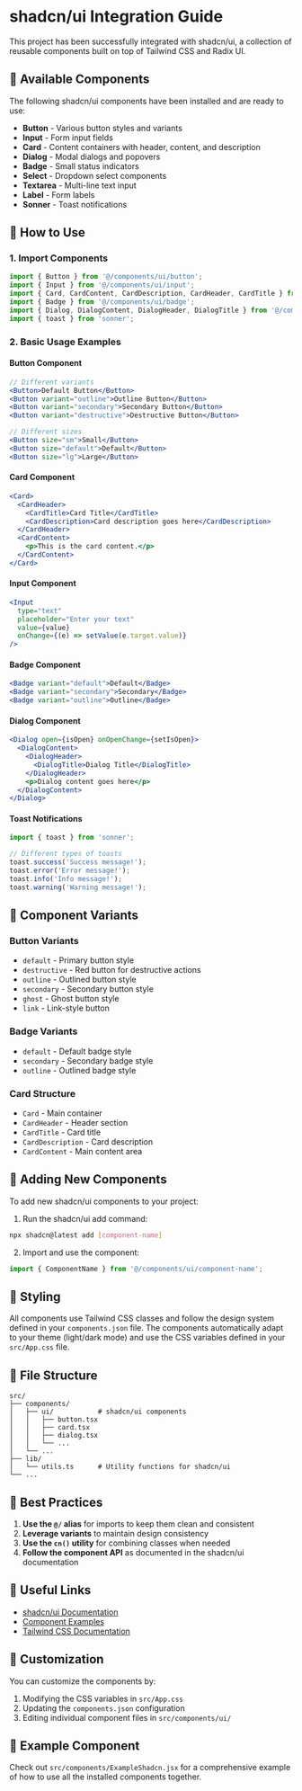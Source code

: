# shadcn/ui Integration Guide

This project has been successfully integrated with shadcn/ui, a collection of reusable components built on top of Tailwind CSS and Radix UI.

## 🎨 Available Components

The following shadcn/ui components have been installed and are ready to use:

- **Button** - Various button styles and variants
- **Input** - Form input fields
- **Card** - Content containers with header, content, and description
- **Dialog** - Modal dialogs and popovers
- **Badge** - Small status indicators
- **Select** - Dropdown select components
- **Textarea** - Multi-line text input
- **Label** - Form labels
- **Sonner** - Toast notifications

## 🚀 How to Use

### 1. Import Components

```jsx
import { Button } from '@/components/ui/button';
import { Input } from '@/components/ui/input';
import { Card, CardContent, CardDescription, CardHeader, CardTitle } from '@/components/ui/card';
import { Badge } from '@/components/ui/badge';
import { Dialog, DialogContent, DialogHeader, DialogTitle } from '@/components/ui/dialog';
import { toast } from 'sonner';
```

### 2. Basic Usage Examples

#### Button Component
```jsx
// Different variants
<Button>Default Button</Button>
<Button variant="outline">Outline Button</Button>
<Button variant="secondary">Secondary Button</Button>
<Button variant="destructive">Destructive Button</Button>

// Different sizes
<Button size="sm">Small</Button>
<Button size="default">Default</Button>
<Button size="lg">Large</Button>
```

#### Card Component
```jsx
<Card>
  <CardHeader>
    <CardTitle>Card Title</CardTitle>
    <CardDescription>Card description goes here</CardDescription>
  </CardHeader>
  <CardContent>
    <p>This is the card content.</p>
  </CardContent>
</Card>
```

#### Input Component
```jsx
<Input
  type="text"
  placeholder="Enter your text"
  value={value}
  onChange={(e) => setValue(e.target.value)}
/>
```

#### Badge Component
```jsx
<Badge variant="default">Default</Badge>
<Badge variant="secondary">Secondary</Badge>
<Badge variant="outline">Outline</Badge>
```

#### Dialog Component
```jsx
<Dialog open={isOpen} onOpenChange={setIsOpen}>
  <DialogContent>
    <DialogHeader>
      <DialogTitle>Dialog Title</DialogTitle>
    </DialogHeader>
    <p>Dialog content goes here</p>
  </DialogContent>
</Dialog>
```

#### Toast Notifications
```jsx
import { toast } from 'sonner';

// Different types of toasts
toast.success('Success message!');
toast.error('Error message!');
toast.info('Info message!');
toast.warning('Warning message!');
```

## 🎯 Component Variants

### Button Variants
- `default` - Primary button style
- `destructive` - Red button for destructive actions
- `outline` - Outlined button style
- `secondary` - Secondary button style
- `ghost` - Ghost button style
- `link` - Link-style button

### Badge Variants
- `default` - Default badge style
- `secondary` - Secondary badge style
- `outline` - Outlined badge style

### Card Structure
- `Card` - Main container
- `CardHeader` - Header section
- `CardTitle` - Card title
- `CardDescription` - Card description
- `CardContent` - Main content area

## 🔧 Adding New Components

To add new shadcn/ui components to your project:

1. Run the shadcn/ui add command:
```bash
npx shadcn@latest add [component-name]
```

2. Import and use the component:
```jsx
import { ComponentName } from '@/components/ui/component-name';
```

## 🎨 Styling

All components use Tailwind CSS classes and follow the design system defined in your `components.json` file. The components automatically adapt to your theme (light/dark mode) and use the CSS variables defined in your `src/App.css` file.

## 📁 File Structure

```
src/
├── components/
│   ├── ui/           # shadcn/ui components
│   │   ├── button.tsx
│   │   ├── card.tsx
│   │   ├── dialog.tsx
│   │   └── ...
│   └── ...
├── lib/
│   └── utils.ts      # Utility functions for shadcn/ui
└── ...
```

## 🎯 Best Practices

1. **Use the `@/` alias** for imports to keep them clean and consistent
2. **Leverage variants** to maintain design consistency
3. **Use the `cn()` utility** for combining classes when needed
4. **Follow the component API** as documented in the shadcn/ui documentation

## 🔗 Useful Links

- [shadcn/ui Documentation](https://ui.shadcn.com/)
- [Component Examples](https://ui.shadcn.com/docs/components)
- [Tailwind CSS Documentation](https://tailwindcss.com/docs)

## 🎨 Customization

You can customize the components by:
1. Modifying the CSS variables in `src/App.css`
2. Updating the `components.json` configuration
3. Editing individual component files in `src/components/ui/`

## 🚀 Example Component

Check out `src/components/ExampleShadcn.jsx` for a comprehensive example of how to use all the installed components together.
